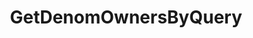 ---
title: GetDenomOwnersByQuery
excerpt: ''
api:
  file: consensus-chain-api.json
  operationId: get_bank-denom-owners-by-query
deprecated: false
hidden: false
metadata:
  title: ''
  description: ''
  robots: index
next:
  description: ''
---
